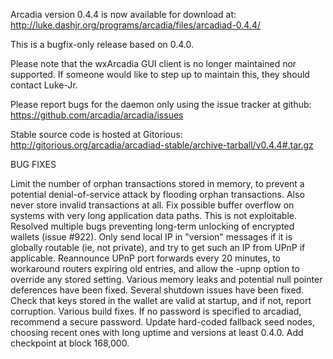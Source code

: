Arcadia version 0.4.4 is now available for download at:
http://luke.dashjr.org/programs/arcadia/files/arcadiad-0.4.4/

This is a bugfix-only release based on 0.4.0.

Please note that the wxArcadia GUI client is no longer maintained nor supported. If someone would like to step up to maintain this, they should contact Luke-Jr.

Please report bugs for the daemon only using the issue tracker at github:
https://github.com/arcadia/arcadia/issues

Stable source code is hosted at Gitorious:
http://gitorious.org/arcadia/arcadiad-stable/archive-tarball/v0.4.4#.tar.gz

BUG FIXES

Limit the number of orphan transactions stored in memory, to prevent a potential denial-of-service attack by flooding orphan transactions. Also never store invalid transactions at all.
Fix possible buffer overflow on systems with very long application data paths. This is not exploitable.
Resolved multiple bugs preventing long-term unlocking of encrypted wallets (issue #922).
Only send local IP in "version" messages if it is globally routable (ie, not private), and try to get such an IP from UPnP if applicable.
Reannounce UPnP port forwards every 20 minutes, to workaround routers expiring old entries, and allow the -upnp option to override any stored setting.
Various memory leaks and potential null pointer deferences have been
fixed.
Several shutdown issues have been fixed.
Check that keys stored in the wallet are valid at startup, and if not,
report corruption.
Various build fixes.
If no password is specified to arcadiad, recommend a secure password.
Update hard-coded fallback seed nodes, choosing recent ones with long uptime and versions at least 0.4.0.
Add checkpoint at block 168,000.

